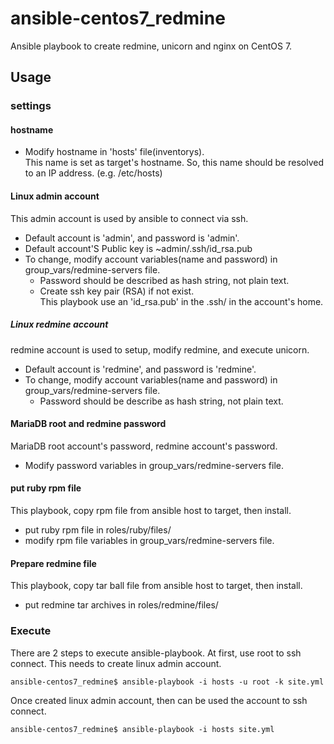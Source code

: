 # ansible-centos7_redmine
Ansible playbook to create redmine, unicorn and nginx on CentOS 7.

## Usage

### settings

#### hostname

* Modify hostname in 'hosts' file(inventorys).  
This name is set as target's hostname.
So, this name should be resolved to an IP address. (e.g. /etc/hosts)

#### Linux admin account

This admin account is used by ansible to connect via ssh.

* Default account is 'admin', and password is 'admin'.
* Default account'S Public key is ~admin/.ssh/id_rsa.pub
* To change, modify account variables(name and password) in group_vars/redmine-servers file.
  * Password should be described as hash string, not plain text.
  * Create ssh key pair (RSA) if not exist.  
This playbook use an 'id_rsa.pub' in the .ssh/ in the account's home.

##### Linux redmine account

redmine account is used to setup, modify redmine, and execute unicorn.

* Default account is 'redmine', and password is 'redmine'.
* To change, modify account variables(name and password) in group_vars/redmine-servers file.  
  * Password should be describe as hash string, not plain text.

#### MariaDB root and redmine password

MariaDB root account's password, redmine account's password.

* Modify password variables in group_vars/redmine-servers file.

#### put ruby rpm file

This playbook, copy rpm file from ansible host to target, then install.

* put ruby rpm file in roles/ruby/files/
* modify rpm file variables in group_vars/redmine-servers file.

#### Prepare redmine file

This playbook, copy tar ball file from ansible host to target, then install.

* put redmine tar archives in roles/redmine/files/

### Execute

There are 2 steps to execute ansible-playbook.
At first, use root to ssh connect. This needs to create linux admin account.

```
ansible-centos7_redmine$ ansible-playbook -i hosts -u root -k site.yml
```

Once created linux admin account, then can be used the account to ssh connect.

```
ansible-centos7_redmine$ ansible-playbook -i hosts site.yml
```



